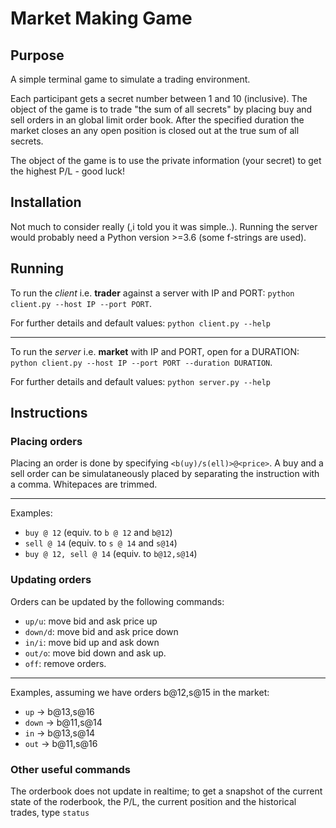 # Market Making Game


## Purpose

A simple terminal game to simulate a trading environment.

Each participant gets a secret number between 1 and 10 (inclusive). The object of the game is to trade "the sum of all secrets" by placing buy and sell orders in an global limit order book. After the specified duration the market closes an any open position is closed out at the true sum of all secrets.

The object of the game is to use the private information (your secret) to get the highest P/L - good luck!


## Installation

Not much to consider really (,i told you it was simple..). Running the server would probably need a Python version >=3.6 (some f-strings are used).


## Running

To run the *client* i.e. **trader** against a server with IP and PORT: `python client.py --host IP --port PORT`.

For further details and default values: `python client.py --help`

---


To run the *server* i.e. **market** with IP and PORT, open for a DURATION: `python client.py --host IP --port PORT --duration DURATION`.

For further details and default values: `python server.py --help`


## Instructions

### Placing orders
Placing an order is done by specifying `<b(uy)/s(ell)>@<price>`. A buy and a sell order can be simulataneously placed by separating the instruction with a comma. Whitepaces are trimmed.

---

Examples:

* `buy @ 12` (equiv. to `b @ 12` and `b@12`)  
* `sell @ 14` (equiv. to `s @ 14` and `s@14`)  
* `buy @ 12, sell @ 14` (equiv. to `b@12,s@14`)  


### Updating orders
Orders can be updated by the following commands:
* `up/u`: move bid and ask price up
* `down/d`: move bid and ask price down
* `in/i`: move bid up and ask down
* `out/o`: move bid down and ask up.
* `off`: remove orders.

---

Examples, assuming we have orders b@12,s@15 in the market:

* `up` -> b@13,s@16
* `down` -> b@11,s@14
* `in` -> b@13,s@14
* `out` -> b@11,s@16

### Other useful commands

The orderbook does not update in realtime; to get a snapshot of the current state of the roderbook, the P/L, the current position and the historical trades, type `status`

